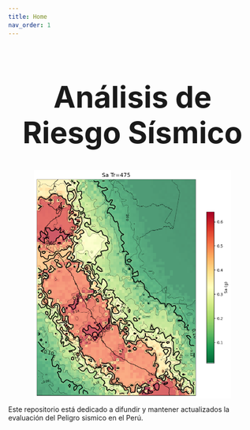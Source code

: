 ```yaml
---
title: Home
nav_order: 1
---
```


<h1 style="text-align: center; font-size: 60px;">Análisis de Riesgo Sísmico</h1>

<img src="IMG/PGA.png" width="400" style="display:block; margin:auto;"/>

Este repositorio está dedicado a difundir y mantener actualizados la evaluación del Peligro sismico en el Perú.
